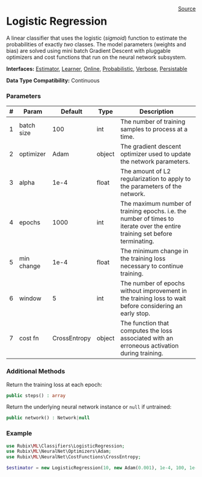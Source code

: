 <span style="float:right;"><a href="https://github.com/RubixML/RubixML/blob/master/src/Classifiers/LogisticRegresion.php">Source</a></span>

# Logistic Regression
A linear classifier that uses the logistic (*sigmoid*) function to estimate the probabilities of exactly *two* classes. The model parameters (weights and bias) are solved using mini batch Gradient Descent with pluggable optimizers and cost functions that run on the neural network subsystem.

**Interfaces:** [Estimator](../estimator.md), [Learner](../learner.md), [Online](../online.md), [Probabilistic](../probabilistic.md), [Verbose](../verbose.md), [Persistable](../persistable.md)

**Data Type Compatibility:** Continuous

### Parameters
| # | Param | Default | Type | Description |
|---|---|---|---|---|
| 1 | batch size | 100 | int | The number of training samples to process at a time. |
| 2 | optimizer | Adam | object | The gradient descent optimizer used to update the network parameters. |
| 3 | alpha | 1e-4 | float | The amount of L2 regularization to apply to the parameters of the network. |
| 4 | epochs | 1000 | int | The maximum number of training epochs. i.e. the number of times to iterate over the entire training set before terminating. |
| 5 | min change | 1e-4 | float | The minimum change in the training loss necessary to continue training. |
| 6 | window | 5 | int | The number of epochs without improvement in the training loss to wait before considering an early stop. |
| 7 | cost fn | CrossEntropy | object | The function that computes the loss associated with an erroneous activation during training. |

### Additional Methods
Return the training loss at each epoch:
```php
public steps() : array
```

Return the underlying neural network instance or `null` if untrained:
```php
public network() : Network|null
```

### Example
```php
use Rubix\ML\Classifiers\LogisticRegression;
use Rubix\ML\NeuralNet\Optimizers\Adam;
use Rubix\ML\NeuralNet\CostFunctions\CrossEntropy;

$estimator = new LogisticRegression(10, new Adam(0.001), 1e-4, 100, 1e-4, 5, new CrossEntropy());
```
